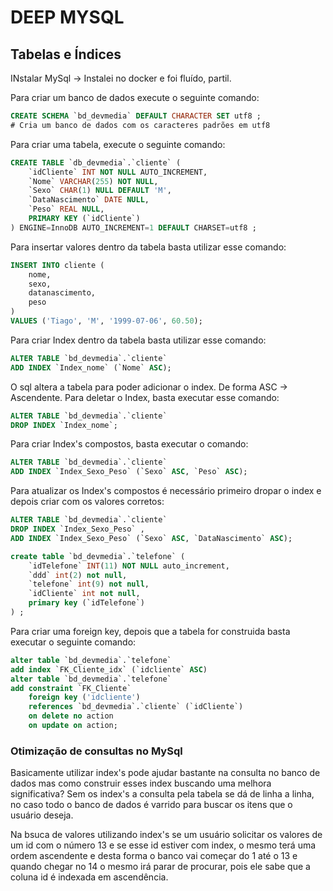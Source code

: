 # DEEP MYSQL

## Tabelas e Índices

INstalar MySql -> Instalei no docker e foi fluído, partil.

Para criar um banco de dados execute o seguinte comando: 
```sql
CREATE SCHEMA `bd_devmedia` DEFAULT CHARACTER SET utf8 ;
# Cria um banco de dados com os caracteres padrões em utf8
```

Para criar uma tabela, execute o seguinte comando: 
```sql
CREATE TABLE `db_devmedia`.`cliente` (
    `idCliente` INT NOT NULL AUTO_INCREMENT,
    `Nome` VARCHAR(255) NOT NULL,
    `Sexo` CHAR(1) NULL DEFAULT 'M',
    `DataNascimento` DATE NULL,
    `Peso` REAL NULL,
    PRIMARY KEY (`idCliente`)
) ENGINE=InnoDB AUTO_INCREMENT=1 DEFAULT CHARSET=utf8 ;
```

Para insertar valores dentro da tabela basta utilizar esse comando: 
```sql
INSERT INTO cliente (
    nome,
    sexo,
    datanascimento,
    peso
)
VALUES ('Tiago', 'M', '1999-07-06', 60.50);
```

Para criar Index dentro da tabela basta utilizar esse comando: 
```sql
ALTER TABLE `bd_devmedia`.`cliente`
ADD INDEX `Index_nome` (`Nome` ASC);
```
O sql altera a tabela para poder adicionar o index. De forma ASC -> Ascendente.
Para deletar o Index, basta executar esse comando: 
```sql
ALTER TABLE `bd_devmedia`.`cliente`
DROP INDEX `Index_nome`;
```

Para criar Index's compostos, basta executar o comando: 
```sql
ALTER TABLE `bd_devmedia`.`cliente`
ADD INDEX `Index_Sexo_Peso` (`Sexo` ASC, `Peso` ASC);
```

Para atualizar os Index's compostos é necessário primeiro dropar o index e depois
criar com os valores corretos:
```sql 
ALTER TABLE `bd_devmedia`.`cliente`
DROP INDEX `Index_Sexo_Peso` ,
ADD INDEX `Index_Sexo_Peso` (`Sexo` ASC, `DataNascimento` ASC);
```

```sql
create table `bd_devmedia`.`telefone` (
    `idTelefone` INT(11) NOT NULL auto_increment,
    `ddd` int(2) not null,
    `telefone` int(9) not null,
    `idCliente` int not null,
    primary key (`idTelefone`)
) ;
```

Para criar uma foreign key, depois que a tabela for construida basta executar
o seguinte comando: 
```sql
alter table `bd_devmedia`.`telefone`
add index `FK_Cliente_idx` (`idcliente` ASC)
alter table `bd_devmedia`.`telefone`
add constraint `FK_Cliente`
    foreign key ('idcliente')
    references `bd_devmedia`.`cliente` (`idCliente`)
    on delete no action
    on update on action; 
```

### Otimização de consultas no MySql

Basicamente utilizar index's pode ajudar bastante na consulta no banco de dados
mas como construir esses index buscando uma melhora significativa?
Sem os index's a consulta pela tabela se dá de linha a linha, no caso todo o banco
de dados é varrido para buscar os itens que o usuário deseja.

Na bsuca de valores utilizando index's se um usuário solicitar os valores de um
id com o número 13 e se esse id estiver com index, o mesmo terá uma ordem ascendente
e desta forma o banco vai começar do 1 até o 13 e quando chegar no 14 o mesmo irá
parar de procurar, pois ele sabe que a coluna id é indexada em ascendência.

